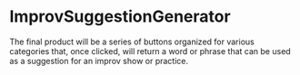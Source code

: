 # ImprovSuggestionGenerator
The final product will be a series of buttons organized for various categories that, once clicked, will return a word or phrase that can be used as a suggestion for an improv show or practice.
